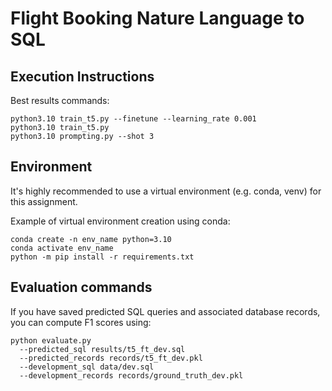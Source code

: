 # Flight Booking Nature Language to SQL

## Execution Instructions
Best results commands:
```
python3.10 train_t5.py --finetune --learning_rate 0.001
python3.10 train_t5.py
python3.10 prompting.py --shot 3
```

## Environment

It's highly recommended to use a virtual environment (e.g. conda, venv) for this assignment.

Example of virtual environment creation using conda:
```
conda create -n env_name python=3.10
conda activate env_name
python -m pip install -r requirements.txt
```

## Evaluation commands

If you have saved predicted SQL queries and associated database records, you can compute F1 scores using:
```
python evaluate.py
  --predicted_sql results/t5_ft_dev.sql
  --predicted_records records/t5_ft_dev.pkl
  --development_sql data/dev.sql
  --development_records records/ground_truth_dev.pkl
```
